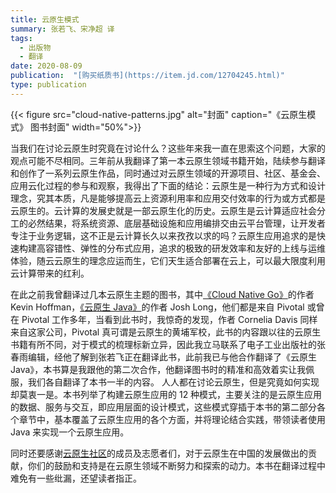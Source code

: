 ```yaml
---
title: 云原生模式
summary: 张若飞、宋净超 译
tags:
  - 出版物
  - 翻译
date: 2020-08-09
publication:  "[购买纸质书](https://item.jd.com/12704245.html)"
type: publication
---
```


{{< figure src="cloud-native-patterns.jpg" alt="封面"  caption="《云原生模式》 图书封面" width="50%">}}

当我们在讨论云原生时究竟在讨论什么？这些年来我一直在思索这个问题，大家的观点可能不尽相同。三年前从我翻译了第一本云原生领域书籍开始，陆续参与翻译和创作了一系列云原生作品，同时通过对云原生领域的开源项目、社区、基金会、应用云化过程的参与和观察，我得出了下面的结论：云原生是一种行为方式和设计理念，究其本质，凡是能够提高云上资源利用率和应用交付效率的行为或方式都是云原生的。云计算的发展史就是一部云原生化的历史。云原生是云计算适应社会分工的必然结果，将系统资源、底层基础设施和应用编排交由云平台管理，让开发者专注于业务逻辑，这不正是云计算长久以来孜孜以求的吗？云原生应用追求的是快速构建高容错性、弹性的分布式应用，追求的极致的研发效率和友好的上线与运维体验，随云云原生的理念应运而生，它们天生适合部署在云上，可以最大限度利用云计算带来的红利。

在此之前我曾翻译过几本云原生主题的图书，其中[《Cloud Native Go》](/docs/book/cloud-native-go/)的作者 Kevin Hoffman，[《云原生 Java》](/docs/book/cloud-native-java/)的作者 Josh Long，他们都是来自 Pivotal 或曾在 Pivotal 工作多年，当看到此书时，我惊奇的发现，作者 Cornelia Davis 同样来自这家公司，Pivotal 真可谓是云原生的黄埔军校，此书的内容跟以往的云原生书籍有所不同，对于模式的梳理标新立异，因此我立马联系了电子工业出版社的张春雨编辑，经他了解到张若飞正在翻译此书，此前我已与他合作翻译了《云原生 Java》，本书算是我跟他的第二次合作，他翻译图书时的精准和高效着实让我佩服，我们各自翻译了本书一半的内容。
人人都在讨论云原生，但是究竟如何实现却莫衷一是。本书列举了构建云原生应用的 12 种模式，主要关注的是云原生应用的数据、服务与交互，即应用层面的设计模式，这些模式穿插于本书的第二部分各个章节中，基本覆盖了云原生应用的各个方面，并将理论结合实践，带领读者使用 Java 来实现一个云原生应用。

同时还要感谢[云原生社区](https://cloudnative.to)的成员及志愿者们，对于云原生在中国的发展做出的贡献，你们的鼓励和支持是在云原生领域不断努力和探索的动力。本书在翻译过程中难免有一些纰漏，还望读者指正。
